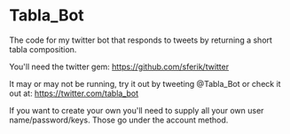 # Tabla_Bot
The code for my twitter bot that responds to tweets by returning a short tabla composition.

You'll need the twitter gem: https://github.com/sferik/twitter

It may or may not be running, try it out by tweeting @Tabla_Bot
or check it out at: https://twitter.com/tabla_bot

If you want to create your own you'll need to supply all your own user name/password/keys. Those go under the account method.
